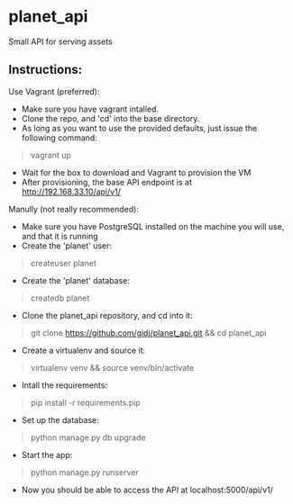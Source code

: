 # planet_api

Small API for serving assets

Instructions:
-------------

Use Vagrant (preferred):
* Make sure you have vagrant intalled.
* Clone the repo, and 'cd' into the base directory.
* As long as you want to use the provided defaults, just issue the following command:
> vagrant up
* Wait for the box to download and Vagrant to provision the VM
* After provisioning, the base API endpoint is at http://192.168.33.10/api/v1/

Manully (not really recommended):
* Make sure you have PostgreSQL installed on the machine you will use, and that it is running
* Create the 'planet' user:
> createuser planet
* Create the 'planet' database:
> createdb planet
* Clone the planet_api repository, and cd into it:
> git clone https://github.com/gidj/planet_api.git && cd planet_api
* Create a virtualenv and source it:
> virtualenv venv && source venv/bin/activate
* Intall the requirements:
> pip install -r requirements.pip
* Set up the database:
> python manage.py db upgrade
* Start the app:
> python manage.py runserver
* Now you should be able to access the API at localhost:5000/api/v1/




